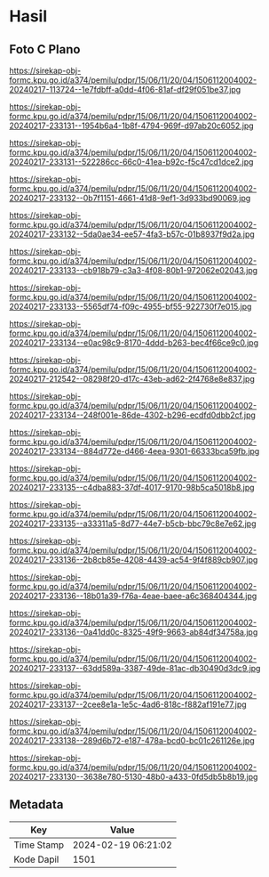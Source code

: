 # Hasil

## Foto C Plano

https://sirekap-obj-formc.kpu.go.id/a374/pemilu/pdpr/15/06/11/20/04/1506112004002-20240217-113724--1e7fdbff-a0dd-4f06-81af-df29f051be37.jpg

https://sirekap-obj-formc.kpu.go.id/a374/pemilu/pdpr/15/06/11/20/04/1506112004002-20240217-233131--1954b6a4-1b8f-4794-969f-d97ab20c6052.jpg

https://sirekap-obj-formc.kpu.go.id/a374/pemilu/pdpr/15/06/11/20/04/1506112004002-20240217-233131--522286cc-66c0-41ea-b92c-f5c47cd1dce2.jpg

https://sirekap-obj-formc.kpu.go.id/a374/pemilu/pdpr/15/06/11/20/04/1506112004002-20240217-233132--0b7f1151-4661-41d8-9ef1-3d933bd90069.jpg

https://sirekap-obj-formc.kpu.go.id/a374/pemilu/pdpr/15/06/11/20/04/1506112004002-20240217-233132--5da0ae34-ee57-4fa3-b57c-01b8937f9d2a.jpg

https://sirekap-obj-formc.kpu.go.id/a374/pemilu/pdpr/15/06/11/20/04/1506112004002-20240217-233133--cb918b79-c3a3-4f08-80b1-972062e02043.jpg

https://sirekap-obj-formc.kpu.go.id/a374/pemilu/pdpr/15/06/11/20/04/1506112004002-20240217-233133--5565df74-f09c-4955-bf55-922730f7e015.jpg

https://sirekap-obj-formc.kpu.go.id/a374/pemilu/pdpr/15/06/11/20/04/1506112004002-20240217-233134--e0ac98c9-8170-4ddd-b263-bec4f66ce9c0.jpg

https://sirekap-obj-formc.kpu.go.id/a374/pemilu/pdpr/15/06/11/20/04/1506112004002-20240217-212542--08298f20-d17c-43eb-ad62-2f4768e8e837.jpg

https://sirekap-obj-formc.kpu.go.id/a374/pemilu/pdpr/15/06/11/20/04/1506112004002-20240217-233134--248f001e-86de-4302-b296-ecdfd0dbb2cf.jpg

https://sirekap-obj-formc.kpu.go.id/a374/pemilu/pdpr/15/06/11/20/04/1506112004002-20240217-233134--884d772e-d466-4eea-9301-66333bca59fb.jpg

https://sirekap-obj-formc.kpu.go.id/a374/pemilu/pdpr/15/06/11/20/04/1506112004002-20240217-233135--c4dba883-37df-4017-9170-98b5ca5018b8.jpg

https://sirekap-obj-formc.kpu.go.id/a374/pemilu/pdpr/15/06/11/20/04/1506112004002-20240217-233135--a33311a5-8d77-44e7-b5cb-bbc79c8e7e62.jpg

https://sirekap-obj-formc.kpu.go.id/a374/pemilu/pdpr/15/06/11/20/04/1506112004002-20240217-233136--2b8cb85e-4208-4439-ac54-9f4f889cb907.jpg

https://sirekap-obj-formc.kpu.go.id/a374/pemilu/pdpr/15/06/11/20/04/1506112004002-20240217-233136--18b01a39-f76a-4eae-baee-a6c368404344.jpg

https://sirekap-obj-formc.kpu.go.id/a374/pemilu/pdpr/15/06/11/20/04/1506112004002-20240217-233136--0a41dd0c-8325-49f9-9663-ab84df34758a.jpg

https://sirekap-obj-formc.kpu.go.id/a374/pemilu/pdpr/15/06/11/20/04/1506112004002-20240217-233137--63dd589a-3387-49de-81ac-db30490d3dc9.jpg

https://sirekap-obj-formc.kpu.go.id/a374/pemilu/pdpr/15/06/11/20/04/1506112004002-20240217-233137--2cee8e1a-1e5c-4ad6-818c-f882af191e77.jpg

https://sirekap-obj-formc.kpu.go.id/a374/pemilu/pdpr/15/06/11/20/04/1506112004002-20240217-233138--289d6b72-e187-478a-bcd0-bc01c261126e.jpg

https://sirekap-obj-formc.kpu.go.id/a374/pemilu/pdpr/15/06/11/20/04/1506112004002-20240217-233130--3638e780-5130-48b0-a433-0fd5db5b8b19.jpg


## Metadata

| Key        | Value               |
| ---------- | ------------------- |
| Time Stamp | 2024-02-19 06:21:02 |
| Kode Dapil | 1501                |



